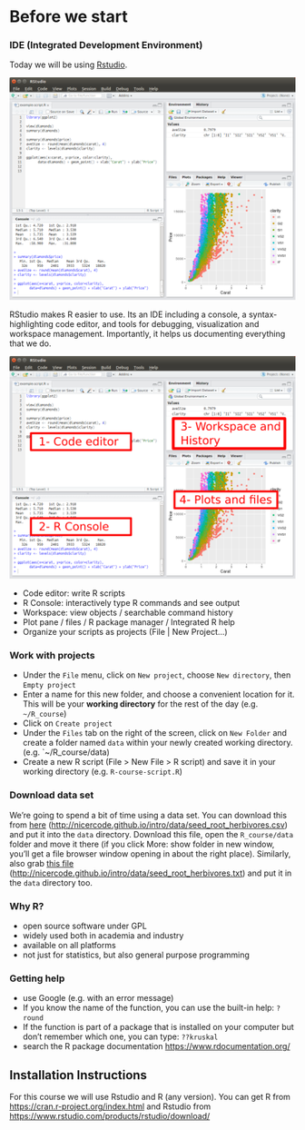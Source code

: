 # Before we start


### IDE (Integrated Development Environment)

Today we will be using [Rstudio](https://www.rstudio.com/).


<img src="Screenshot_Rstudio.png" width="600">


RStudio makes R easier to use. Its an IDE including a console, a syntax-highlighting code editor, and tools for 
debugging, visualization and workspace management. Importantly, it helps us documenting everything that we do.

<img src="Rstudio_explained.png" width="600">

- Code editor: write R scripts
- R Console: interactively type R commands and see output
- Workspace: view objects / searchable command history
- Plot pane / files / R package manager / Integrated R help
- Organize your scripts as projects (File | New Project...)

### Work with projects

- Under the `File` menu, click on `New project`, choose `New directory`, then `Empty project`
- Enter a name for this new folder, and choose a convenient location for it. This will be your **working directory** for the rest of the day (e.g. `~/R_course`)
- Click on `Create project`
- Under the `Files` tab on the right of the screen, click on `New Folder` and create a folder named `data` within your newly created working directory. (e.g. `~/R_course/data)
- Create a new R script (File > New File > R script) and save it in your working directory (e.g. `R-course-script.R`)

### Download data set

We’re going to spend a bit of time using a data set. You can download this from [here](http://nicercode.github.io/intro/data/seed_root_herbivores.csv) (http://nicercode.github.io/intro/data/seed_root_herbivores.csv) and put it into the `data` directory. Download this file, open the `R_course/data` folder and move it there (if you click More: show folder in new window, you’ll get a file browser window opening in about the right place). Similarly, also grab [this file](http://nicercode.github.io/intro/data/seed_root_herbivores.txt) (http://nicercode.github.io/intro/data/seed_root_herbivores.txt) and put it in the `data` directory too.


### Why R?

- open source software under GPL  
- widely used both in academia and industry
- available on all platforms
- not just for statistics, but also general purpose programming


### Getting help

- use Google (e.g. with an error message)
- If you know the name of the function, you can use the built-in help: `?round`
- If the function is part of a package that is installed on your computer but don’t remember which one, you can type: `??kruskal` 
- search the R package documentation <https://www.rdocumentation.org/>


## Installation Instructions

For this course we will use Rstudio and R (any version). You can get R from https://cran.r-project.org/index.html and 
Rstudio from https://www.rstudio.com/products/rstudio/download/
